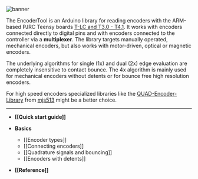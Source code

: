 ![banner](image/encoder.png)

The EncoderTool is an Arduino library for reading encoders with the ARM-based PJRC Teensy boards [T-LC and T3.0 - T4.1](https://www.pjrc.com/teensy/). It works with encoders connected directly to digital pins and with encoders connected to the controller via a **multiplexer**. The library targets manually operated, mechanical encoders, but also works with motor-driven, optical or magnetic encoders.

The underlying algorithms for single (1x) and dual (2x) edge evaluation are completely insensitive to contact bounce. The 4x algorithm is mainly used for mechanical encoders without detents or for bounce free high resolution encoders. 

For high speed encoders specialized libraries like the [QUAD-Encoder-Library](https://github.com/mjs513/Teensy-4.x-Quad-Encoder-Library)  from  [mjs513](https://github.com/mjs513)  might be a better choice.

----

* **[[Quick start guide]]**
* **Basics**
   * [[Encoder types]]
   * [[Connecting encoders]]
   * [[Quadrature signals and bouncing]]
   * [[Encoders with detents]]

* **[[Reference]]**
    

